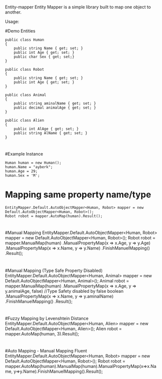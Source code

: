 Entity-mapper
Entity Mapper is a simple library built to map one object to another.

Usage:

#Demo Entities

    public class Human
    {
        public string Name { get; set; }
        public int Age { get; set; }
        public char Sex { get; set;}
    }
    
    public class Robot
    {
        public string Name { get; set; }
        public int Age { get; set; }
    }
    
    public class Animal
    {
        public string aminalName { get; set; }
        public decimal animalAge { get; set; }
    }
    
    public class Alien
    {
        public int AlAge { get; set; }
        public string AlName { get; set; }
    }
    
#

#Example Instance

    Human human = new Human();
    human.Name = "ayberk";
    human.Age = 29;
    human.Sex = 'M';
#
    
# Mapping same property name/type
    EntityMapper.Default.AutoObjectMapper<Human, Robot> mapper = new Default.AutoObjectMapper<Human, Robot>();
    Robot robot = mapper.AutoMap(human).Result();
#
    
#Manual Mapping
    EntityMapper.Default.AutoObjectMapper<Human, Robot> mapper = new Default.AutoObjectMapper<Human, Robot>();
    Robot robot = mapper.ManualMap(human)
    .ManualPropertyMap(x => x.Age, y => y.Age)
    .ManualPropertyMap(x => x.Name, y => y.Name)
    .FinishManuelMapping()
    .Result();
#
    
#Manual Mapping (Type Safe Property Disabled)
    EntityMapper.Default.AutoObjectMapper<Human, Animal> mapper = new Default.AutoObjectMapper<Human, Animal>();
    Animal robot = mapper.ManualMap(human)
    .ManualPropertyMap(x => x.Age, y => y.animalAge, false) //Type Safety disabled by false boolean
    .ManualPropertyMap(x => x.Name, y => y.aminalName)
    .FinishManuelMapping()
    .Result();
#
    
#Fuzzy Mapping by Levenshtein Distance
    EntityMapper.Default.AutoObjectMapper<Human, Alien> mapper = new Default.AutoObjectMapper<Human, Alien>();
    Alien robot = mapper.AutoMap(human, 3).Result();
#
    
#Auto Mapping - Manual Mapping Fluent
    EntityMapper.Default.AutoObjectMapper<Human, Robot> mapper = new Default.AutoObjectMapper<Human, Robot>();
    Robot robot = mapper.AutoMap(human).ManualMap(human).ManualPropertyMap(x=>x.Name, y=>y.Name).FinishManuelMapping().Result();
#
